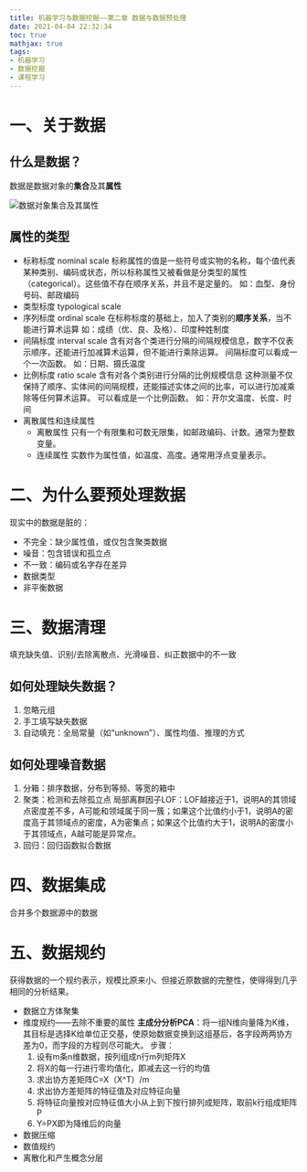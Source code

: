 ```yaml
---
title: 机器学习与数据挖掘——第二章 数据与数据预处理
date: 2021-04-04 22:32:34
toc: true
mathjax: true
tags:
- 机器学习
- 数据挖掘
- 课程学习
---
```

# 一、关于数据
## 什么是数据？
数据是数据对象的**集合**及其**属性**

![数据对象集合及其属性](https://raw.githubusercontent.com/buttering/EasyBlogs/master/asset/pictures/2010bebf5d95d4fb200ca7cde61cc225/23fecb218a7fcaebc9df4237da2eca73.png)
## 属性的类型
- 标称标度 nominal scale
标称属性的值是一些符号或实物的名称，每个值代表某种类别、编码或状态，所以标称属性又被看做是分类型的属性（categorical）。这些值不存在顺序关系，并且不是定量的。
如：血型、身份号码、邮政编码
- 类型标度 typological scale
- 序列标度 ordinal scale
在标称标度的基础上，加入了类别的**顺序关系**，当不能进行算术运算
如：成绩（优、良、及格）、印度种姓制度
- 间隔标度 interval scale
含有对各个类进行分隔的间隔规模信息，数字不仅表示顺序，还能进行加减算术运算，但不能进行乘除运算。
间隔标度可以看成一个一次函数。
如：日期、摄氏温度
- 比例标度 ratio scale
含有对各个类别进行分隔的比例规模信息
这种测量不仅保持了顺序、实体间的间隔规模，还能描述实体之间的比率，可以进行加减乘除等任何算术运算。
可以看成是一个比例函数。
如：开尔文温度、长度、时间
- 离散属性和连续属性
  - 离散属性
只有一个有限集和可数无限集，如邮政编码、计数。通常为整数变量。
  - 连续属性
实数作为属性值，如温度、高度。通常用浮点变量表示。
# 二、为什么要预处理数据
现实中的数据是脏的：
- 不完全：缺少属性值，或仅包含聚类数据
- 噪音：包含错误和孤立点
- 不一致：编码或名字存在差异
- 数据类型
- 非平衡数据

# 三、数据清理
填充缺失值、识别/去除离散点、光滑噪音、纠正数据中的不一致
## 如何处理缺失数据？
1. 忽略元组
2. 手工填写缺失数据
3. 自动填充：全局常量（如“unknown”）、属性均值、推理的方式
## 如何处理噪音数据
1. 分箱：排序数据，分布到等频、等宽的箱中
2. 聚类：检测和去除孤立点
局部离群因子LOF：LOF越接近于1，说明A的其领域点密度差不多，A可能和领域属于同一簇；如果这个比值约小于1，说明A的密度高于其领域点的密度，A为密集点；如果这个比值约大于1，说明A的密度小于其领域点，A越可能是异常点。
3. 回归：回归函数拟合数据   
# 四、数据集成
合并多个数据源中的数据
# 五、数据规约
获得数据的一个规约表示，规模比原来小、但接近原数据的完整性，使得得到几乎相同的分析结果。
- 数据立方体聚集
- 维度规约——去除不重要的属性
**主成分分析PCA**：将一组N维向量降为K维，其目标是选择K给单位正交基，使原始数据变换到这组基后，各字段两两协方差为0，而字段的方程则尽可能大。
步骤：
  1. 设有m条n维数据，按列组成n行m列矩阵X
  2. 将X的每一行进行零均值化，即减去这一行的均值
  3. 求出协方差矩阵C=X（X^T）/m
  4. 求出协方差矩阵的特征值及对应特征向量
  5. 将特征向量按对应特征值大小从上到下按行排列成矩阵，取前k行组成矩阵P
  6. Y=PX即为降维后的向量
- 数据压缩
- 数值规约
- 离散化和产生概念分层